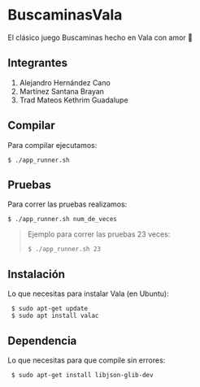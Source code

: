 # BuscaminasVala
El clásico juego Buscaminas hecho en Vala con amor :sparkling_heart:

## Integrantes
1. Alejandro Hernández Cano
1. Martínez Santana Brayan
1. Trad Mateos Kethrim Guadalupe

## Compilar
Para compilar ejecutamos:

    $ ./app_runner.sh

## Pruebas
Para correr las pruebas realizamos:

    $ ./app_runner.sh num_de_veces


> Ejemplo para correr las pruebas 23 veces:
>
>     $ ./app_runner.sh 23



## Instalación
Lo que necesitas para instalar Vala (en Ubuntu):

     $ sudo apt-get update
     $ sudo apt install valac


## Dependencia
Lo que necesitas para que compile sin errores:

     $ sudo apt-get install libjson-glib-dev